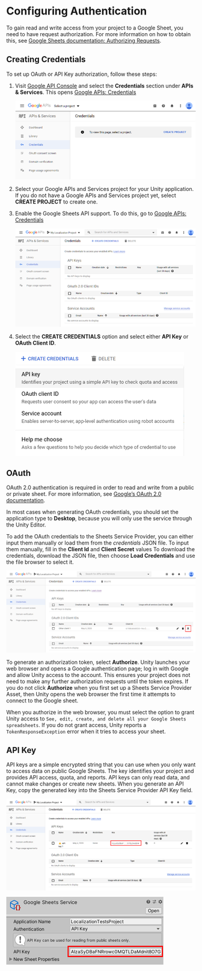 # Configuring Authentication

To gain read and write access from your project to a Google Sheet, you need to have request authorization. For more information on how to obtain this, see [Google Sheets documentation: Authorizing Requests](https://developers.google.com/sheets/api/guides/authorizing).

## Creating Credentials

To set up OAuth or API Key authorization, follow these steps:

1. Visit [Google API Console](https://console.developers.google.com/) and select the **Credentials** section under **APIs & Services**. This opens [Google APIs: Credentials](https://console.developers.google.com/apis/api/sheets.googleapis.com/overview)

    ![Select the Credentials section under APIs & Services.](images/GoogleAuth_Credentials1.png)

2. Select your Google APIs and Services project for your Unity application. If you do not have a Google APIs and Services project yet, select **CREATE PROJECT** to create one.

3. Enable the Google Sheets API support. To do this, go to [Google APIs: Credentials](https://console.developers.google.com/apis/api/sheets.googleapis.com/overview)

    ![Credentials section.](images/GoogleAuth_Credentials2.png)

4. Select the **CREATE CREDENTIALS** option and select either **API Key** or **OAuth Client ID**.

    ![Select either API Key or OAuth Client ID.](images/GoogleAuth_Credentials3.png)

## OAuth

OAuth 2.0 authentication is required in order to read and write from a public or private sheet. For more information, see [Google’s OAuth 2.0 documentation](https://developers.google.com/identity/protocols/OAuth2).

In most cases when generating OAuth credentials, you should set the application type to **Desktop**, because you will only use the service through the Unity Editor.

To add the OAuth credentials to the Sheets Service Provider, you can either input them manually or load them from the *credentials* JSON file. To input them manually, fill in the **Client Id** and **Client Secret** values To download the credentials, download the JSON file, then choose **Load Credentials** and use the file browser to select it.

![Download Credentials JSON button location.](images/GoogleAuth_DownloadOAuthCredentialsButton.png)

To generate an authorization token, select **Authorize**. Unity launches your web browser and opens a Google authentication page; log in with Google and allow Unity access to the account. This ensures your project does not need to make any further authorization requests until the token expires. If you do not click **Authorize** when you first set up a Sheets Service Provider Asset, then Unity opens the web browser the first time it attempts to connect to the Google sheet.

When you authorize in the web browser, you must select the option to grant Unity access to `See, edit, create, and delete all your Google Sheets spreadsheets`. If you do not grant access, Unity reports a `TokenResponseException` error when it tries to access your sheet.

## API Key

API keys are a simple encrypted string that you can use when you only want to access data on public Google Sheets. The key identifies your project and provides API access, quota, and reports.
API keys can only read data, and cannot make changes or create new sheets.
When you generate an API Key, copy the generated key into the Sheets Service Provider API Key field.

![API Key Location.](images/GoogleAuth_APIKey.png)

![Google Sheets Provider API Key.](images/GoogleAuth_ProviderAPIKey.png)
